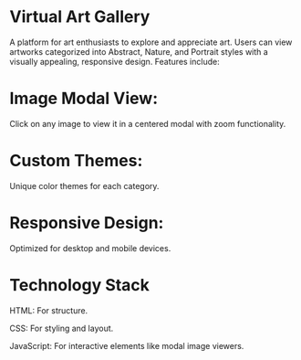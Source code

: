 # Virtual Art Gallery
A platform for art enthusiasts to explore and appreciate art. Users can view artworks categorized into Abstract, Nature, and Portrait styles with a visually appealing, responsive design. Features include:

# Image Modal View: 

Click on any image to view it in a centered modal with zoom functionality.

# Custom Themes: 

Unique color themes for each category.

# Responsive Design: 

Optimized for desktop and mobile devices.


# Technology Stack

HTML: For structure.

CSS: For styling and layout.

JavaScript: For interactive elements like modal image viewers.
